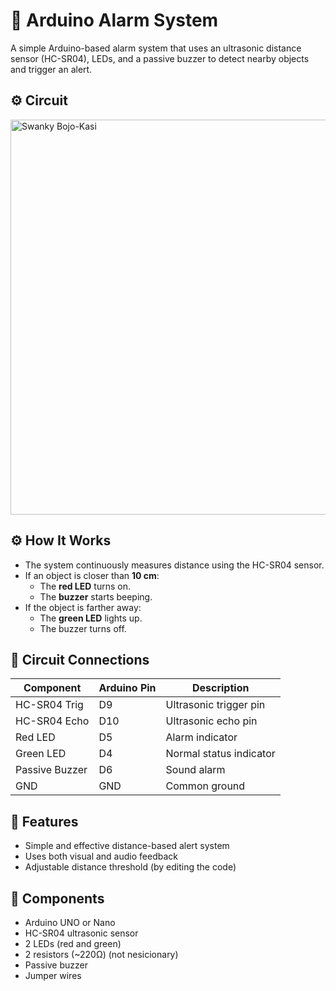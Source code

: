 # 🔔 Arduino Alarm System

A simple Arduino-based alarm system that uses an ultrasonic distance sensor (HC-SR04), LEDs, and a passive buzzer to detect nearby objects and trigger an alert.


## ⚙️ Circuit

<img width="1536" height="632" alt="Swanky Bojo-Kasi" src="https://github.com/user-attachments/assets/b8cbe7d3-1b3f-48d7-aec8-5a83186c7622" />








## ⚙️ How It Works
- The system continuously measures distance using the HC-SR04 sensor.  
- If an object is closer than **10 cm**:
  - The **red LED** turns on.
  - The **buzzer** starts beeping.
- If the object is farther away:
  - The **green LED** lights up.
  - The buzzer turns off.

## 🔌 Circuit Connections

| Component | Arduino Pin | Description |
|------------|--------------|-------------|
| HC-SR04 Trig | D9 | Ultrasonic trigger pin |
| HC-SR04 Echo | D10 | Ultrasonic echo pin |
| Red LED | D5 | Alarm indicator |
| Green LED | D4 | Normal status indicator |
| Passive Buzzer | D6 | Sound alarm |
| GND | GND | Common ground |

## 🧠 Features
- Simple and effective distance-based alert system  
- Uses both visual and audio feedback  
- Adjustable distance threshold (by editing the code)

## 🧰 Components
- Arduino UNO or Nano  
- HC-SR04 ultrasonic sensor  
- 2 LEDs (red and green)  
- 2 resistors (~220Ω)  (not nesicionary)
- Passive buzzer  
- Jumper wires  
